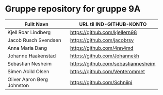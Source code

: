 # Gruppe repository for gruppe 9A

| Fullt Navn 		        | URL til IND-GITHUB-KONTO 	          |
| --------------------- | ----------------------------------- |
| Kjell Roar Lindberg   | https://github.com/kjellern98       |
| Jacob Rusch Svendsen  | https://github.com/jacobrsv         |
| Anna Maria Dang       | https://github.com/4nn4md           |
| Johanne Haakenstad    | https://github.com/Johannekh        |
| Sebastian Nesheim     | https://github.com/sebastiannesheim | 
| Simen Abild Olsen     | https://github.com/Venterommet      |
| Oliver Aaron Berg Johnston | https://github.com/Schniipi    |


